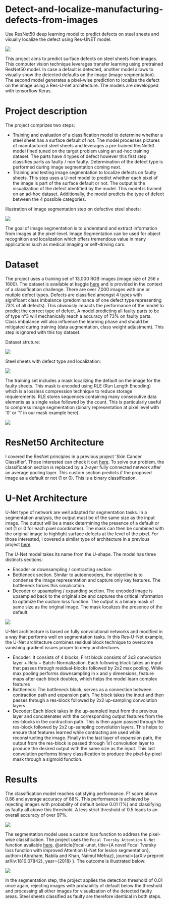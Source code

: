 # Detect-and-localize-manufacturing-defects-from-images
Use ResNet50 deep learning model to predict defects on steel sheets and visually localize the defect using Res-UNET model.

![](asset/default.jpg)

This project aims to predict surface defects on steel sheets from images. This computer vision technique leverages transfer learning using pretrained ResNet50 model.
In case a default is detected, another model allows to visually show the detected defaults on the image (image segmentation). The second model generates a pixel-wise prediction to localize the defect on the image using a Res-U-net architecture. The models are developped with tensorflow Keras.

# Project description

The project comprizes two steps:
- Training and evaluation of a classification model to determine whether a steel sheet has a surface default of not. The model processes pictures of manufactured steel sheets and leverages a pre-trained ResNet50 model fined tuned on the target problem using an ad-hoc training dataset. The parts have 4 types of defect however this first step classifies parts as faulty / non faulty. Determination of the defect type is performed during image segmentation coming next.
- Training and testing image segmentation to localize defects on faulty sheets. This step uses a U-net model to predict whether each pixel of the image is part of the surface default or not. The output is the visualization of the defect identified by the model. This model is trained on an ad-hoc dataset. Additionally, the model predicts the type of defect between the 4 possible categories.

Illustration of image segmentation step on defective steel sheets:

![](asset/resUnet.jpg)

The goal of image segmentation is to understand and extract information from images at the pixel-level. Image Segmentation can be used for object recognition and localization which offers tremendous value in many applications such as medical imaging or self-driving cars.

# Dataset

The project uses a training set of 13,000 RGB images (image size of 256 x 1600). The dataset is available at kaggle [here](https://www.kaggle.com/c/severstal-steel-defect-detection/data) and is provided in the context of a classification challenge. There are over 7,000 images with one or mutiple defect types. Defects are classified amongst 4 types with significant class imbalance (predominance of one defect type representing 73% of all defects). This obviously impacts the performance of the model to predict the correct type of defect. A model predicting all faulty parts to be of type n°3 will mechanically reach a accuracy of 73% on faulty parts. Class imbalance will also influence the learning phase and should be mitigated during training (data augmentation, class weight adjustment). This step is ignored with this toy dataset.

Dataset struture:

![](asset/defect_prop.jpg)

Steel sheets with defect type and localization:

![](asset/defects.jpg)

The training set includes a mask localizing the default on the image for the faulty sheets. This mask is encoded using RLE (Run Length Encoding) which is a lossless compression technique to reduce storage requierements. RLE stores sequences containing many consecutive data elements as a single value followed by the count. This is particularly useful to compress image segmentation (binary representation at pixel level with '0' or '1' in our mask example here).

![](asset/RLE.jpg)

# ResNet50 Architecture

I covered the ResNet principles in a previous project 'Skin Cancer Classifier'. Those interested can check it out [here](https://github.com/LaurentVeyssier/Skin-Cancer-Classifier-Dermatologist-AI). To solve our problem, the classification section is replaced by a 2-ayer fully connected network after an average pooling layer. This custom section predicts if the proposed image as a default or not (1 or 0). This is a binary classification.

# U-Net Architecture

U-Net type of network are well adapted for segmentation tasks. In a segmentation analysis, the output must be of the same size as the input image. The output will be a mask determining the presence of a default or not (1 or 0 for each pixel coordinates). The mask can then be combined with the original image to highlight surface defects at the level of the pixel. For those interested, I covered a similar type of architecture in a previous project [here](https://github.com/LaurentVeyssier/Semantic-Segmentation-with-Fully-Convolution-Network) 

The U-Net model takes its name from the U-shape. The model has three distincts sections:
- Encoder or downsampling / contracting section
- Bottleneck section. Similar to autoencoders, the objective is to condense the image representation and capture only key features. The bottleneck forces this simplication.
- Decoder or upsampling / expanding section. The encoded image is upsampled back to the original size and captures the critical information to optimize the custom loss function. The output is a binary mask of same size as the original image. The mask localizes the presence of the default.

![](asset/Unet_architecture.jpg)

U-Net architecture is based on fully convolutional networks and modified in a way that performs well on segmentation tasks. In this Res-U-Net example, the U-Net architecture combines residual block technique to overcome vanishing gradient issues proper to deep architectures.

- Encoder: It consists of 4 blocks. First block consists of 3x3 convolution layer +  Relu + Batch-Normalization. Each following block takes an input that passes through residual-blocks followed by 2x2 max pooling. While max pooling performs downsampling in x and y dimensions, feature maps after each block doubles, which helps the model learn complex features 
- Bottleneck: The bottleneck block, serves as a connection between contraction path and expansion path. The block takes the input and then passes through a res-block followed by 2x2 up-sampling convolution layers.
- Decoder: Each block takes in the up-sampled input from the previous layer and concatenates with the corresponding output features from the res-blocks in the contraction path. This is then again passed through the res-block followed by 2x2 up-sampling convolution layers. This helps to ensure that features learned while contracting are used while reconstructing the image. Finally in the last layer of expansion path, the output from the res-block is passed through 1x1 convolution layer to produce the desired output with the same size as the input. This last convolution performs binary classification to produce the pixel-by-pixel mask through a sigmoid function.

# Results

The classification model reaches satisfying performance. F1 score above 0.86 and average accuracy of 88%. This performance is achieved by rejecting images with probability of default below 0.01 (1%) and classifying as faulty all above this threshold. A less strict threshold of 0.5 leads to an overall accuracy of over 97%. 

![](asset/classification.jpg)

The segmentation model uses a custom loss function to address the pixel-wise classification. The project uses the `Focal Tversky Attention U-Net` function available [here](https://github.com/nabsabraham/focal-tversky-unet/blob/master/losses.py). @article{focal-unet, title={A novel Focal Tversky loss function with improved Attention U-Net for lesion segmentation}, author={Abraham, Nabila and Khan, Naimul Mefraz}, journal={arXiv preprint arXiv:1810.07842}, year={2018} }. The outcome is illustrated below:

![](asset/default.jpg)

In the segmentation step, the project applies the detection threshold of 0.01 once again, rejecting images with probability of default below the threshold and processing all other images for visualization of the detected faulty areas. Steel sheets classified as faulty are therefore identical in both steps.
